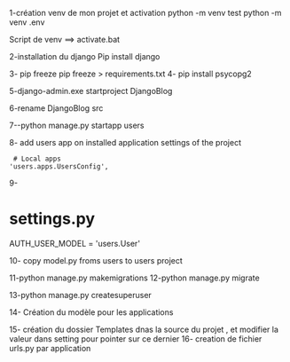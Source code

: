 1-création venv de mon projet et activation
	 python -m venv test
	 python -m venv .env

   Script de venv ==> activate.bat

2-installation du django 
  Pip install django

3- pip freeze
    pip freeze > requirements.txt
4- pip install psycopg2

5-django-admin.exe startproject DjangoBlog

6-rename DjangoBlog src

7--python manage.py startapp users

8- add users app on installed application settings of the project

     # Local apps
    'users.apps.UsersConfig',

9- 

  # settings.py
AUTH_USER_MODEL = 'users.User'

10- copy model.py froms users to users project 

11-python manage.py makemigrations
12-python manage.py migrate


13-python manage.py createsuperuser


14- Création du modèle pour les applications

15- création du dossier Templates dnas la source du projet , et modifier la valeur dans setting pour pointer sur ce dernier
16- creation de fichier urls.py par application 

